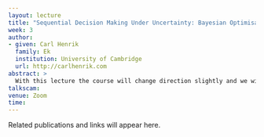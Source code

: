 ```yaml
---
layout: lecture
title: "Sequential Decision Making Under Uncertainty: Bayesian Optimisation"
week: 3
author:
- given: Carl Henrik
  family: Ek
  institution: University of Cambridge
  url: http://carlhenrik.com
abstract: >
  With this lecture the course will change direction slightly and we will make use of the modelling tools that we have looked at. We will look at how we can build surrogate models for a system and create a sequential decision strategy to optimise a system. We will introduce the concept of Bayesian optimisation which is the technique that underpins the exciting field called Auto-ML.
talkscam:
venue: Zoom
time:
---
```


Related publications and links will appear here.
